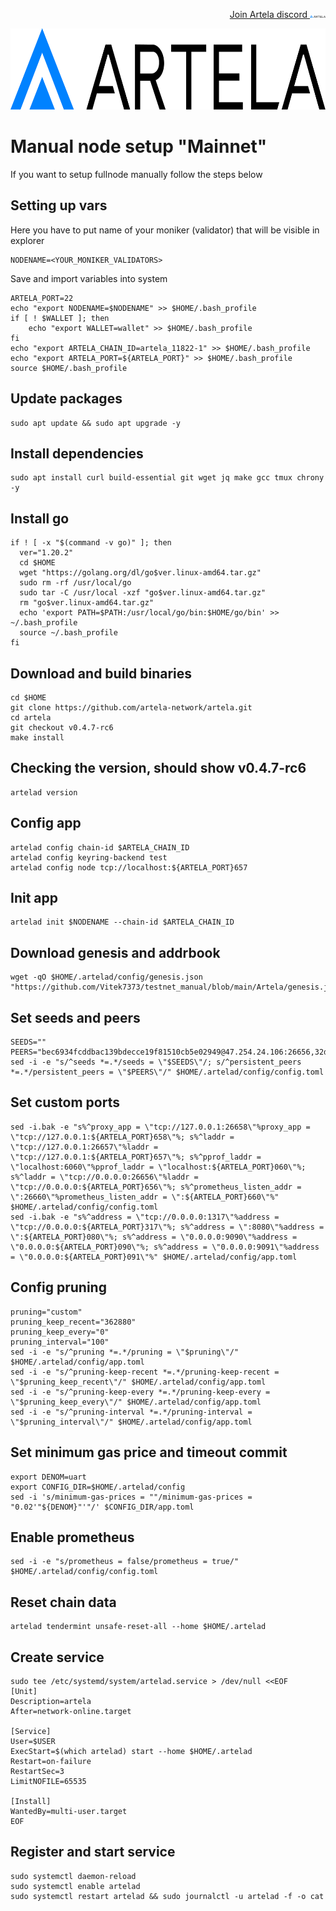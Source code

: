 <p style="font-size:14px" align="right">
<a href="https://discord.gg/artela" target="_blank">Join Artela discord <img src="https://github.com/Vitek7373/testnet_manual/blob/main/Artela/logo%20artela.png" width="25"/></a>
</p>



<p align="center">
  <img height="130" height="auto" src="https://github.com/Vitek7373/testnet_manual/blob/main/Artela/logo%20artela.png">
</p>

# Manual node setup "Mainnet"
If you want to setup fullnode manually follow the steps below

## Setting up vars
Here you have to put name of your moniker (validator) that will be visible in explorer
```
NODENAME=<YOUR_MONIKER_VALIDATORS>
```

Save and import variables into system
```
ARTELA_PORT=22
echo "export NODENAME=$NODENAME" >> $HOME/.bash_profile
if [ ! $WALLET ]; then
	echo "export WALLET=wallet" >> $HOME/.bash_profile
fi
echo "export ARTELA_CHAIN_ID=artela_11822-1" >> $HOME/.bash_profile
echo "export ARTELA_PORT=${ARTELA_PORT}" >> $HOME/.bash_profile
source $HOME/.bash_profile
```

## Update packages
```
sudo apt update && sudo apt upgrade -y
```

## Install dependencies
```
sudo apt install curl build-essential git wget jq make gcc tmux chrony -y
```

## Install go
```
if ! [ -x "$(command -v go)" ]; then
  ver="1.20.2"
  cd $HOME
  wget "https://golang.org/dl/go$ver.linux-amd64.tar.gz"
  sudo rm -rf /usr/local/go
  sudo tar -C /usr/local -xzf "go$ver.linux-amd64.tar.gz"
  rm "go$ver.linux-amd64.tar.gz"
  echo 'export PATH=$PATH:/usr/local/go/bin:$HOME/go/bin' >> ~/.bash_profile
  source ~/.bash_profile
fi
```

## Download and build binaries
```
cd $HOME
git clone https://github.com/artela-network/artela.git 
cd artela
git checkout v0.4.7-rc6
make install
```
## Checking the version, should show v0.4.7-rc6 
```
artelad version
```

## Config app
```
artelad config chain-id $ARTELA_CHAIN_ID
artelad config keyring-backend test
artelad config node tcp://localhost:${ARTELA_PORT}657
```

## Init app
```
artelad init $NODENAME --chain-id $ARTELA_CHAIN_ID
```

## Download genesis and addrbook
```
wget -qO $HOME/.artelad/config/genesis.json "https://github.com/Vitek7373/testnet_manual/blob/main/Artela/genesis.json"
```

## Set seeds and peers
```
SEEDS=""
PEERS="bec6934fcddbac139bdecce19f81510cb5e02949@47.254.24.106:26656,32d0e4aec8d8a8e33273337e1821f2fe2309539a@47.88.58.36:26656,1bf5b73f1771ea84f9974b9f0015186f1daa4266@47.251.14.47:26656"
sed -i -e "s/^seeds *=.*/seeds = \"$SEEDS\"/; s/^persistent_peers *=.*/persistent_peers = \"$PEERS\"/" $HOME/.artelad/config/config.toml
```

## Set custom ports
```
sed -i.bak -e "s%^proxy_app = \"tcp://127.0.0.1:26658\"%proxy_app = \"tcp://127.0.0.1:${ARTELA_PORT}658\"%; s%^laddr = \"tcp://127.0.0.1:26657\"%laddr = \"tcp://127.0.0.1:${ARTELA_PORT}657\"%; s%^pprof_laddr = \"localhost:6060\"%pprof_laddr = \"localhost:${ARTELA_PORT}060\"%; s%^laddr = \"tcp://0.0.0.0:26656\"%laddr = \"tcp://0.0.0.0:${ARTELA_PORT}656\"%; s%^prometheus_listen_addr = \":26660\"%prometheus_listen_addr = \":${ARTELA_PORT}660\"%" $HOME/.artelad/config/config.toml
sed -i.bak -e "s%^address = \"tcp://0.0.0.0:1317\"%address = \"tcp://0.0.0.0:${ARTELA_PORT}317\"%; s%^address = \":8080\"%address = \":${ARTELA_PORT}080\"%; s%^address = \"0.0.0.0:9090\"%address = \"0.0.0.0:${ARTELA_PORT}090\"%; s%^address = \"0.0.0.0:9091\"%address = \"0.0.0.0:${ARTELA_PORT}091\"%" $HOME/.artelad/config/app.toml
```

## Config pruning
```
pruning="custom"
pruning_keep_recent="362880"
pruning_keep_every="0"
pruning_interval="100"
sed -i -e "s/^pruning *=.*/pruning = \"$pruning\"/" $HOME/.artelad/config/app.toml
sed -i -e "s/^pruning-keep-recent *=.*/pruning-keep-recent = \"$pruning_keep_recent\"/" $HOME/.artelad/config/app.toml
sed -i -e "s/^pruning-keep-every *=.*/pruning-keep-every = \"$pruning_keep_every\"/" $HOME/.artelad/config/app.toml
sed -i -e "s/^pruning-interval *=.*/pruning-interval = \"$pruning_interval\"/" $HOME/.artelad/config/app.toml
```

## Set minimum gas price and timeout commit
```
export DENOM=uart
export CONFIG_DIR=$HOME/.artelad/config
sed -i 's/minimum-gas-prices = ""/minimum-gas-prices = "0.02'"${DENOM}"'"/' $CONFIG_DIR/app.toml
```

## Enable prometheus
```
sed -i -e "s/prometheus = false/prometheus = true/" $HOME/.artelad/config/config.toml
```

## Reset chain data
```
artelad tendermint unsafe-reset-all --home $HOME/.artelad
```

## Create service
```
sudo tee /etc/systemd/system/artelad.service > /dev/null <<EOF
[Unit]
Description=artela
After=network-online.target

[Service]
User=$USER
ExecStart=$(which artelad) start --home $HOME/.artelad
Restart=on-failure
RestartSec=3
LimitNOFILE=65535

[Install]
WantedBy=multi-user.target
EOF
```

## Register and start service
```
sudo systemctl daemon-reload
sudo systemctl enable artelad
sudo systemctl restart artelad && sudo journalctl -u artelad -f -o cat
```


